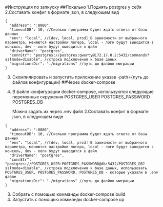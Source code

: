 #Инструкция по запкуску
##Локально
1.Поднять postgres у себя
2.Составать конфиг в формате json, в следующем вид
```
{
  "address": ":8080", 
  "timeoutDB": 10, //Сколько программа будет ждать ответа от базы данных
  "env": "local", //[dev, local, prod] В зависмости от выбранного параметра, меняются настройки логера, local - логи будут выводится в консоль, dev - логи будут выводится в файл
  "driverName": "postgres",
  "connStr": "postgres://postgres:qwerty@172.17.0.2:5432/commands?sslmode=disable", //строка подключения к базе даных
  "migrationsDir": "./migrations" //путь до фалйов миграции
}
```
3. Скомпилировать и запустить приложение указав -path={путь до файлов конфигурации}
##Через docker-compose
1. В файле конфигурации docker-compose, используются следующие переменные окружения
   POSTGRES_USER
   POSTGRES_PASSWORD
   POSTGRES_DB
   
   Можно задать их через .env файл
2.Составать конфиг в формате json, в следующем виде
```
{
  "address": ":8080", 
  "timeoutDB": 10, //Сколько программа будет ждать ответа от базы данных
  "env": "local", //[dev, local, prod] В зависмости от выбранного параметра, меняются настройки логера, local - логи будут выводится в консоль, dev - логи будут выводится в файл
  "driverName": "postgres",
  "connStr": "postgres://POSTGRES_USER:POSTGRES_PASSWORD@db:5432/POSTGRES_DB?sslmode=disable", //строка подключения к базе даных, использовать POSTGRES_USER, POSTGRES_PASSWORD, POSTGRES_DB - которые указали в .env файле
  "migrationsDir": "./migrations" //путь до фалйов миграции
}
```
3. Собрать с помощью комманды docker-compose build
4. Запустить с помощью комманды docker-compose up
